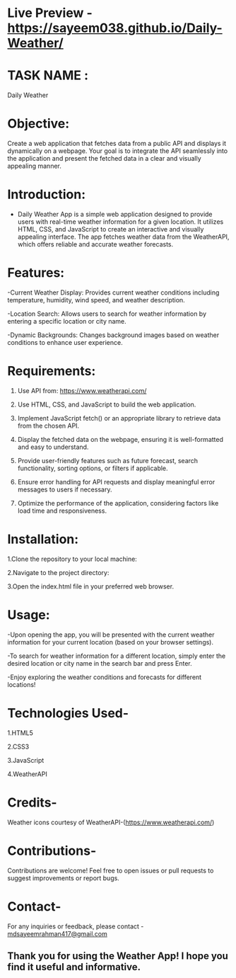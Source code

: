 # Live Preview - https://sayeem038.github.io/Daily-Weather/
# TASK NAME : 
Daily Weather
# Objective: 
Create a web application that fetches data from a public API and displays it dynamically on a webpage. Your goal is to integrate the API seamlessly into the application and present the fetched data in a clear and visually appealing manner.
# Introduction:
- Daily Weather App is a simple web application designed to provide users with real-time weather information for a given location. It utilizes HTML, CSS, and JavaScript to create an interactive and visually appealing interface. The app fetches weather data from the WeatherAPI, which offers reliable and accurate weather forecasts.

# Features:
-Current Weather Display: Provides current weather conditions including temperature, humidity, wind speed, and weather description.

-Location Search: Allows users to search for weather information by entering a specific location or city name.

-Dynamic Backgrounds: Changes background images based on weather conditions to enhance user experience.

# Requirements:
1. Use API from: https://www.weatherapi.com/

2. Use HTML, CSS, and JavaScript to build the web application.

3. Implement JavaScript fetch() or an appropriate library to retrieve data from the chosen
API.

4. Display the fetched data on the webpage, ensuring it is well-formatted and easy to
understand.

5. Provide user-friendly features such as future forecast, search functionality, sorting
options, or filters if applicable.

6. Ensure error handling for API requests and display meaningful error messages to users if
necessary.

7. Optimize the performance of the application, considering factors like load time and
responsiveness.


# Installation:
1.Clone the repository to your local machine:

2.Navigate to the project directory:

3.Open the index.html file in your preferred web browser.

# Usage:
-Upon opening the app, you will be presented with the current weather information for your current location (based on your browser settings).

-To search for weather information for a different location, simply enter the desired location or city name in the search bar and press Enter.

-Enjoy exploring the weather conditions and forecasts for different locations!

# Technologies Used-
1.HTML5

2.CSS3

3.JavaScript 

4.WeatherAPI

# Credits-
Weather icons courtesy of WeatherAPI-(https://www.weatherapi.com/)

# Contributions-
Contributions are welcome! Feel free to open issues or pull requests to suggest improvements or report bugs.

# Contact-
For any inquiries or feedback, please contact - mdsayeemrahman417@gmail.com

## Thank you for using the Weather App! I hope you find it useful and informative.
